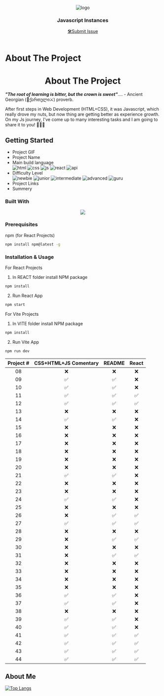 <a name="readme-top"></a>
<div align="center">
 <img src="https://user-images.githubusercontent.com/79293287/230690583-935f9ece-4fc1-4f95-95e5-78fa5bf89b3e.png" alt="logo"><br/>
<h3 align="center">Javascript Instances</h3>
  <div align="center">
<a href="https://github.com/tsotneforester/Javascript/issues">🛠Submit Issue</a>
  </div>
<br/>

</div>


# About The Project
<h1 align="center"> About The Project </h1> 

_**"The root of learning is bitter, but the crown is sweet"**_.... - Ancient Georgian (:bow_and_arrow:ქართული:crossed_swords:) proverb.

After first steps in Web Development (HTML+CSS), it was Javascript, which really drove my nuts, but now thing are getting better as experience growth. On my Js journey, I've come up to many interesting tasks and I am going to share it to you! :partying_face::partying_face::partying_face:

## Getting Started

- Project GIF
- Project Name
- Main build language  
![html](https://img.shields.io/badge/-HTML-6abecd "image")
![css](https://img.shields.io/badge/-CSS-3e54a3 "image")
![js](https://img.shields.io/badge/-Vanilla%20JS-cf6390 "image")
![react](https://img.shields.io/badge/-React-f4cf0c "image")
![api](https://img.shields.io/badge/-API-aad742 "image")
- Difficulty Level  
![newbie](https://img.shields.io/badge/%201%20-newbie-white?labelColor=6abecd "image")
![junior](https://img.shields.io/badge/%202%20-junior-white?labelColor=aad742 "image")
![intermediate](https://img.shields.io/badge/%203%20-intermediate-white?labelColor=f1b604 "image")
![advanced](https://img.shields.io/badge/%204%20-advanced-white?labelColor=bf4605 "image")
![guru](https://img.shields.io/badge/%205%20-guru-white?labelColor=ed2c49 "image")
- Project Links
- Summery



### Built With

<p align="center">
  <a href="https://skillicons.dev">
    <img src="https://skills.thijs.gg/icons?i=js,html,css,sass,styledcomponents,react,codepen,figma,git,ps,vscode" />
  </a>
</p>


### Prerequisites
npm (for React Projects)
  ```sh
  npm install npm@latest -g
  ```

### Installation & Usage

For React Projects
  1. In REACT folder install NPM package
  ```sh
  npm install
  ```
  2. Run React App
  ```sh
  npm start
  ```

For Vite Projects
  1. In VITE folder install NPM package
  ```sh
  npm install
  ```
  2. Run Vite App
  ```sh
  npm run dev
  ```

|Project #|CSS+HTML+JS Comentary |README|React|
|:--:| :-----: | :-----: |:-----: |
|08|❌|❌|❌|
|09|✅|✅|❌|
|10|✅|✅|❌|
|11|✅|✅|✅|
|12|✅|✅|✅|
|13|❌|❌|❌|
|14|✅|✅|❌|
|15|❌|❌|❌|
|16|❌|❌|❌|
|17|❌|❌|❌|
|18|❌|❌|❌|
|19|❌|❌|❌|
|20|❌|❌|❌|
|21|✅|✅|❌|
|22|❌|❌|❌|
|23|❌|❌|❌|
|24|✅|✅|❌|
|25|❌|❌|❌|
|26|❌|✅|✅|
|27|✅|✅|✅|
|28|❌|❌|❌|
|29|❌|✅|✅|
|30|❌|❌|❌|
|31|❌|✅|✅|
|32|❌|❌|❌|
|33|❌|❌|❌|
|34|❌|❌|❌|
|35|❌|❌|❌|
|36|✅|✅|❌|
|37|✅|✅|❌|
|38|❌|❌|❌|
|39|✅|✅|❌|
|40|✅|✅|❌|
|41|✅|✅|✅|
|42|✅|✅|✅|
|43|✅|✅|✅|
|44|✅|✅|✅|

<!-- |Project #|CSS+HTML+JS Comentary |README|React| -->


## About Me

[![Top Langs](http://github-profile-summary-cards.vercel.app/api/cards/profile-details?username=tsotneforester&theme=github_dark)](https://github.com/anuraghazra/github-readme-stats)


<!-- https://home.aveek.io/GitHub-Profile-Badges/ -->
